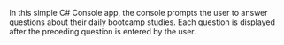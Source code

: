 In this simple C# Console app, the console prompts the user to answer questions about their daily bootcamp studies. Each question is displayed after the preceding question is entered by the user.
